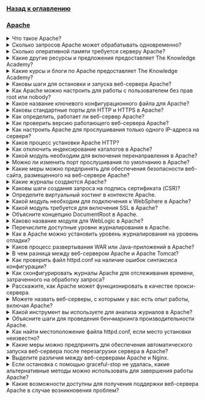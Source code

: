 ### [Назад к оглавлению](../../README.md)

### [Apache](https://httpd.apache.org/docs/current/)
<details>
<summary>Что такое Apache?</summary><br><b>
Apache — это серверное программное обеспечение Apache HTTP Server с открытым исходным кодом, широко используемое для хостинга веб-сайтов. Разработанный и поддерживаемый Фондом программного обеспечения Apache, он работает на различных операционных системах, предлагая безопасную и эффективную платформу для доставки веб-контента. Apache поддерживает шифрование SSL/TLS, перенаправление URL и динамическую генерацию контента. Его модульная архитектура и расширяемость делают его популярным выбором для веб-хостинга, что гарантирует надежность, гибкость и активную поддержку сообщества.
</b>
</details>

<details>
<summary>Сколько запросов Apache может обрабатывать одновременно?</summary><br><b>
Количество запросов, которые Apache может обрабатывать одновременно, зависит от его настроек и доступных ресурсов сервера. Apache может эффективно управлять тысячами параллельных запросов при правильной настройке и оптимизации. На возможность обработки одновременных запросов также влияют такие факторы, как оборудование сервера, пропускная способность сети и сложность веб-приложений. Настройка параметров, таких как директива MaxClients в конфигурационном файле Apache, позволяет администраторам оптимизировать возможность сервера обрабатывать одновременные подключения на основе их конкретных требований и доступных ресурсов.
</b>
</details>

<details>
<summary>Сколько оперативной памяти требуется серверу Apache?</summary><br><b>
Требования к оперативной памяти для сервера Apache зависят от таких факторов, как размер сайта, трафик и сложность. Для небольших и средних веб-сайтов часто достаточно 1–2 ГБ оперативной памяти. Однако более крупным и сложным сайтам или тем, которые испытывают высокий трафик, может потребоваться 4 ГБ или больше. Мониторинг производительности сервера и корректировка объема оперативной памяти на основе фактического использования гарантирует оптимальную работу сервера Apache, достигая баланса между эффективным использованием ресурсов и отзывчивостью веб-услуг.
</b>
</details>

<details><summary>Какие другие ресурсы и предложения предоставляет The Knowledge Academy?</summary><br><b>
The Knowledge Academy выводит глобальное обучение на новый уровень, предлагая более 30 000 онлайн-курсов в более чем 490 местах в 220 странах. Этот широкий охват обеспечивает доступность и удобство для обучающихся по всему миру.

Вместе с нашим разнообразным онлайн-каталогом курсов, охватывающим 17 основных категорий, мы идем дальше, предоставляя множество бесплатных образовательных онлайн-ресурсов, таких как новостные обновления, блоги, видео, вебинары и вопросы для интервью. Настраивая учебный процесс еще больше, профессионалы могут максимизировать ценность с помощью настраиваемых пакетных курсов TKA.
</b>
</details>

<details><summary>Какие курсы и блоги по Apache предоставляет The Knowledge Academy?</summary><br><b>
The Knowledge Academy предлагает различные курсы обучения программированию, связанные с Apache, включая курсы по Apache Cassandra, Apache Maven и Apache Kafka. Эти курсы подходят для разных уровней подготовки, предлагая комплексный обзор основ программирования.

Наши блоги по обучению программированию охватывают широкий круг тем, связанных с Apache, предоставляя ценные ресурсы, лучшие практики и отраслевые идеи. Независимо от того, являетесь ли вы новичком или хотите улучшить свои навыки в обучении программированию, различные курсы и информативные блоги Knowledge Academy вас охватят.
</b>
</details>

<details>
<summary>Каковы шаги для остановки и запуска веб-сервера Apache?</summary><br><b>
Чтобы остановить и запустить веб-сервер Apache, выполните следующие шаги:

Остановка Apache:

Откройте терминал или командную строку и введите команду:
```
sudo service apache2 stop
```
Эта команда останавливает службу Apache.

Запуск Apache:

Чтобы перезапустить Apache, введите:
```
sudo service apache2 start
```
Это инициализирует службу Apache. Кроме того, для изящного перезапуска без прерывания активных соединений используйте:
```
sudo service apache2 restart
```
</b>
</details>

<details>
<summary>Как Apache можно настроить для работы с пользователем без прав root или nobody?</summary><br><b>
Настройка Apache для работы с пользователем без прав root или с пользователем "nobody" включает в себя изменение настроек пользователя и группы в конфигурационном файле Apache (httpd.conf). Отредактируйте файл и найдите директивы "User" и "Group".

Измените эти значения на желаемого пользователя и группу без прав root, такие как "nobody". Это повышает безопасность, минимизируя потенциальное воздействие уязвимостей. Убедитесь, что выбранный пользователь имеет соответствующие разрешения на необходимые директории и файлы. После внесения изменений перезапустите Apache для применения изменений, позволяя веб-серверу работать с пониженными правами, сохраняя безопасность системы.
</b>
</details>

<details><summary>Какое название ключевого конфигурационного файла для Apache?</summary><br><b>
Ключевой конфигурационный файл для Apache называется "httpd.conf". Как ключевой компонент настройки Apache, этот файл содержит основные директивы для поведения сервера, включая настройки порта, корневую директорию документа и настройки модулей. Правильное редактирование и управление "httpd.conf" важно для настройки производительности Apache и обеспечения плавной работы веб-сервера.
</b>
</details>

<details><summary>Каковы стандартные порты для HTTP и HTTPS в Apache?</summary><br><b>
Стандартный порт для HTTP в Apache — 80, в то время как стандартный порт для HTTPS — 443. Эти порты стандартны для протоколов веб-коммуникаций. Когда пользователь получает доступ к веб-сайту по протоколу HTTP, соединение устанавливается на порту 80, а для безопасной коммуникации через HTTPS используется порт 443.

Apache, широко используемый веб-сервер, использует эти стандартные порты для обработки входящих запросов. Однако эти порты могут быть настроены в зависимости от конкретных требований безопасности и работы в конфигурационных настройках Apache.
</b>
</details>

<details>
<summary>Как определить, работает ли веб-сервер Apache?</summary><br><b>
Чтобы определить, работает ли веб-сервер Apache, вы можете использовать различные методы. Один из распространенных подходов — проверить статус сервера через веб-браузер, введя IP-адрес или доменное имя сервера, за которым следует путь server-status (например, http://your_server_ip/server-status).

Кроме того, вы можете использовать командные инструменты, такие как curl или telnet, чтобы сделать запрос к серверу и проверить, был ли получен корректный ответ. Также можно проверить лог ошибок сервера или использовать системные команды, такие как ps или systemctl status, для получения информации о состоянии работы сервера.
</b>
</details>

<details>
<summary>Как проверить версию работающего веб-сервера Apache?</summary><br><b>
Чтобы проверить версию работающего веб-сервера Apache, вы можете использовать следующую команду в терминале:
```
apachectl -v
```
Либо вы можете запросить HTTP-заголовки сервера, используя команду curl:
```
curl -I http://localhost
```
Ищите поле "Server" в выводе, чтобы узнать версию Apache. Эти команды предоставляют быстрые сведения о текущей версии Apache, позволяя администраторам и разработчикам управлять и устранять проблемы в средах веб-сервера.
</b></details>

<details><summary>Как настроить Apache для прослушивания только одного IP-адреса на сервере?</summary><br><b>
Чтобы настроить Apache для прослушивания только одного IP-адреса на сервере, измените конфигурационный файл Apache (обычно httpd.conf). Найдите директиву "Listen" и укажите нужный IP-адрес и порт. Например, чтобы связать Apache с IP-адресом 192.168.1.1 на порту 80, используйте "Listen 192.168.1.1:80". Удалите или закомментируйте любые другие директивы "Listen". Кроме того, обновите конфигурации виртуальных хостов, чтобы явно указать выбранный IP-адрес. После внесения этих изменений перезапустите Apache, чтобы применить новую конфигурацию. Это гарантирует, что Apache будет реагировать только на запросы, направленные на указанный IP-адрес, повышая безопасность сервера и контроль.
</b></details>

<details>
<summary>Каков процесс установки Apache HTTP?</summary><br><b>
Чтобы установить сервер Apache HTTP, выполните следующие общие шаги:
1. Загрузите установщик: посетите официальный сайт Apache HTTP Server и загрузите установочный пакет, совместимый с вашей операционной системой.
2. Запустите установщик: выполните установщик, и мастер настройки проведет вас через процесс установки.
3. Настройте параметры: введите необходимые конфигурационные данные во время установки, такие как доменное имя сервера и номер порта.
4. Завершите установку: следуйте подсказкам, чтобы завершить процесс установки. После завершения сервер Apache HTTP будет установлен на вашем компьютере.
5. Подтвердите установку: откройте веб-браузер и введите "http://localhost", чтобы убедиться в успешной установке, обычно отображающей страницу приветствия Apache по умолчанию.
</b></details>

<details><summary>Как отключить индексирование каталогов в Apache?</summary><br><b>
Чтобы отключить индексирование каталогов в Apache, измените конфигурационный файл Apache (httpd.conf) или создайте файл .htaccess в каталоге, который вы хотите защитить. Добавьте или измените директиву Options:
```
Options -Indexes
```
Опция -Indexes отключает индексирование каталогов, предотвращая отображение списка файлов сервером, когда файл индекса (например, index.html) отсутствует. После внесения этих изменений перезапустите Apache, чтобы применить конфигурацию. Это повышает безопасность, предотвращая непреднамеренное раскрытие содержимого каталога, и повышает контроль над поведением веб-сервера.
</b>
</details>

<details><summary>Какой модуль необходим для включения перенаправления в Apache?</summary><br><b>
Для включения перенаправления в Apache обычно требуется модуль mod_rewrite. Mod_rewrite — это мощный и гибкий модуль, который позволяет Apache изменять URL "на лету". Он часто используется для таких задач, как перенаправление URL, изменение путей и внедрение контроля доступа на основе URL.

Настраивая правила в файле .htaccess или конфигурации Apache, разработчики могут эффективно использовать mod_rewrite для управления перенаправлением URL и настраивать поведение веб-запросов. Убедитесь, что модуль mod_rewrite включен в сервере Apache, чтобы эффективно реализовать и управлять перенаправлениями.
</b>
</details>

<details><summary>Можно ли изменить порт прослушивания по умолчанию в Apache?</summary><br><b>
Да, возможно изменить порт прослушивания по умолчанию в Apache. По умолчанию Apache прослушивает порт 80 для HTTP и порт 443 для HTTPS. Однако вы можете изменить конфигурационный файл Apache, обычно называемый httpd.conf или apache2.conf.

Найдите директиву Listen и измените номер порта на желаемое значение. Например, чтобы настроить Apache на прослушивание порта 8080 для HTTP, вы должны изменить директиву на Listen 8080. После внесения этого изменения не забудьте перезапустить сервер Apache, чтобы изменения вступили в силу с помощью соответствующей команды для вашей операционной системы:
```
sudo systemctl restart apache2
```
</b>
</details>

<details><summary>Какие меры можно предпринять для обеспечения безопасности веб-сайта, размещенного на веб-сервере Apache?</summary><br><b>
Обеспечение безопасности веб-сайта, размещенного на веб-сервере Apache, включает в себя внедрение надежных мер. Начните с регулярных обновлений программного обеспечения сервера и приложений для устранения уязвимостей. Используйте шифрование SSL/TLS для передачи данных, защищая конфиденциальную информацию. Настройте надежные механизмы аутентификации, включая безопасные пароли и многофакторную аутентификацию.

Используйте межсетевые экраны для фильтрации входящего трафика и внедрите правильный контроль доступа. Регулярно проводите аудит и мониторинг журналов на предмет необычной активности. Отключите ненужные модули сервера и директории для уменьшения поверхностей атаки. Наконец, проводите регулярные оценки безопасности и оставайтесь в курсе последних практик безопасности, чтобы укрепить свой веб-сайт против эволюционирующих угроз.
</b>
</details>

<details>
<summary>Какие журналы создаются Apache?</summary><br><b>
Веб-сервер Apache создает несколько лог-файлов, каждый из которых имеет определенную задачу. Основные из них включают:

a) Журнал доступа (access.log): записывает детали о входящих запросах, включая IP-адреса, запрашиваемые ресурсы и коды состояния ответа.

b) Журнал ошибок (error.log): захватывает сообщения об ошибках и диагностическую информацию, предоставляя сведения о проблемах сервера, предупреждениях и ошибках.

c) Журнал передаче (transfer.log): отслеживает данные, переданные между сервером и клиентами, что помогает в анализе производительности.

Эти журналы важны для мониторинга активности сервера, устранения ошибок и оптимизации производительности в веб-приложениях на основе Apache.
</b>
</details>

<details><summary>Каковы шаги создания запроса на подпись сертификата (CSR)?</summary><br><b>
Создание запроса на подпись сертификата (CSR) включает несколько ключевых шагов. Сначала сгенерируйте закрытый ключ, обеспечив его безопасность. Затем создайте CSR, предоставив основные сведения, такие как имя организации, домен и местоположение.

В процессе выберите криптографический алгоритм и размер ключа. После генерации CSR отправьте его в удостоверяющий центр (CA) для проверки. CA затем выдает цифровой сертификат, связанный с предоставленными данными. Этот сертификат, в сочетании с закрытым ключом, позволяет осуществлять безопасную коммуникацию и устанавливать подлинность сущности, обладающей сертификатом.
</b>
</details>

<details><summary>Определите виртуальный хостинг в контексте Apache.</summary><br><b>
Виртуальный хостинг в контексте Apache относится к практике хостинга нескольких веб-сайтов на одном сервере, каждый из которых имеет свой собственный домен или IP-адрес. Apache, популярный веб-сервер, поддерживает два типа виртуального хостинга: на основе имени и на основе IP. В случае виртуального хостинга на основе имени сервер различает разные веб-сайты по их доменным именам, тогда как виртуальный хостинг на основе IP использует отдельные IP-адреса для каждого веб-сайта. Этот эффективный подход позволяет одному физическому серверу обслуживать различные веб-сайты, оптимизируя использование ресурсов и предоставляя экономически эффективное решение для хостинга нескольких доменов на одном сервере Apache.
</b>
</details>

<details><summary>Какой модуль необходим для подключения к WebSphere в Apache?</summary><br><b>
Для бесшовного подключения к WebSphere в Apache необходим модуль mod_proxy. Этот модуль Apache облегчает перенаправление запросов на designated backend server, такой как WebSphere, позволяя эффективному обмену данными между сервером Apache HTTP и сервером приложений WebSphere.

Настраивая mod_proxy, администраторы могут установить обратный прокси-сервер, повышая производительность, масштабируемость и безопасность веб-приложений, развернутых на WebSphere. Этот модуль играет ключевую роль в упрощении интеграции Apache с WebSphere, позволяя эффективно развертывать и управлять динамическими и надежными веб-решениями.
</b>
</details>

<details><summary>Какой модуль требуется для включения SSL в Apache?</summary><br><b>
Для включения SSL в Apache требуется модуль mod_ssl. Этот модуль критически важен для реализации безопасной коммуникации через HTTPS и шифрования данных, обмениваемых между сервером и клиентами. Mod_ssl интегрируется с сервером Apache HTTP, обеспечивая функции шифрования и дешифрования для установления безопасного соединения SSL/TLS.

Он обрабатывает управление сертификатами, обмен ключами и задачи быстрой переговоры протоколов. Включив mod_ssl, Apache превращается в безопасный веб-сервер, способный предоставлять зашифрованный контент, гарантируя конфиденциальность и целостность данных, передаваемых по сети.
</b>
</details>

<details><summary>Объясните концепцию DocumentRoot в Apache.</summary><br><b>
DocumentRoot в Apache относится к директории на веб-сервере, где хранится основной контент веб-сайта. Это начальная точка для поиска файлов, которые сервер будет доставлять пользователям. Когда пользователь запрашивает веб-страницу, Apache ищет в DocumentRoot, чтобы найти соответствующие файлы.

Эта директория обычно содержит HTML, CSS, JavaScript и другие файлы, связанные с вебом. Правильная настройка DocumentRoot критически важна для определения местоположения контента веб-сайта, позволяя Apache извлекать и предоставлять запрашиваемые файлы, когда пользователи обращаются к сайту через свои браузеры.
</b>
</details>

<details><summary>Каково название модуля для WebLogic в Apache?</summary><br><b>
Название модуля для WebLogic в Apache — mod_wl. Этот модуль упрощает интеграцию между сервером Apache HTTP и сервером Oracle WebLogic. mod_wl действует как мост, позволяя бесшовному обмену данными между веб- и сервером приложений. Apache может эффективно обрабатывать запросы через этот модуль, перенаправляя их на underlying WebLogic Server для обработки. Эта интеграция критична для развертывания приложений на Java и использует сильные стороны как Apache, так и WebLogic в единообразной и совместимой манере.
</b>
</details>

<details><summary>Перечислите доступные уровни журналирования в Apache.</summary><br><b>
Apache, широко используемый веб-сервер, использует несколько уровней журналирования для категоризации и приоритизации различных типов сообщений. Эти уровни журналирования включают:

a) EMERGENCY: система не использует.

b) ALERT: требуется незамедлительное действие.

c) CRITICAL: критические условия.

d) ERROR: условия ошибки.

e) WARNING: условия предупреждения.

f) NOTICE: нормальные, но значительные условия.

g) INFO: информационные сообщения.

h) DEBUG: сообщения для отладки.

Эти уровни помогают администраторам и разработчикам эффективно управлять и анализировать журналы, позволяя проводить эффективную диагностику и мониторинг производительности и безопасности сервера Apache.
</b>
</details>

<details><summary>Как в Apache можно установить уровень журналирования на уровень отладки?</summary><br><b>
Чтобы установить уровень журналирования в Apache на уровень отладки, измените конфигурационный файл Apache (httpd.conf). Найдите директиву "LogLevel" и установите ее на "debug". Это указывает Apache регистрировать подробную информацию для отладки.

Отдельные модули или виртуальные хосты могут иметь разные уровни журналирования, указывая "LogLevel" в их конфигурациях. После внесения изменений перезапустите сервер Apache, чтобы новый уровень журналирования вступил в силу. Режим отладки предоставляет комплексные сведения о работе сервера, помогая разработчикам и администраторам в диагностике проблем и оптимизации производительности.
</b>
</details>

<details>
<summary>Каков процесс развертывания WAR или Java-приложений в Apache?</summary><br><b>
Процесс развертывания Web Application Archive (WAR) или Java-приложений в Apache обычно включает следующие шаги. Сначала убедитесь, что Apache Tomcat установлен. Затем упакуйте Java-приложение в WAR файл. Поместите этот WAR файл в директорию "webapps" Tomcat. Запустите или перезапустите Tomcat, что инициирует процесс развертывания.

Tomcat автоматически расширяет WAR файл, создавая директорию с именем приложения. Теперь приложение доступно по указанному контекстному пути. Этот процесс использует возможности Tomcat в качестве контейнера сервлетов, бесшовно размещая и управляя Java веб-приложениями в среде Apache для эффективного развертывания и выполнения.
</b>
</details>

<details>
<summary>В чем разница между веб-сервером Apache и Apache Tomcat?</summary><br><b>
Веб-сервер Apache и Apache Tomcat имеют разные цели в веб-разработке. Веб-сервер Apache предназначен для обработки статического контента, выступая в качестве универсального HTTP-сервера. Он прекрасно обслуживает HTML, CSS и другие статические файлы. С другой стороны, Apache Tomcat является контейнером сервлетов, сосредотачиваясь на выполнении Java Servlets и JavaServer Pages (JSP).

Он специально разработан для генерации динамического контента с использованием технологий на основе Java. Хотя веб-сервер Apache универсален для различных веб-приложений, Apache Tomcat специализирован для Java-приложений, создавая надежную среду для серверной разработки на Java.
</b>
</details>

<details>
<summary>Как проверить файл httpd.conf на наличие ошибок синтаксиса конфигурации?</summary><br><b>
Чтобы проверить файл httpd.conf на наличие ошибок синтаксиса конфигурации, вы можете воспользоваться встроенным инструментом сервера Apache HTTP: httpd -t или apachectl configtest. Запустив эту команду в терминале, вы проверите конфигурационный файл на наличие ошибок без перезапуска сервера.

Если синтаксис верен, отобразится "Syntax OK"; в противном случае будет указана конкретная ошибка и ее местоположение. Регулярная проверка файла httpd.conf обеспечивает плавную работу сервера Apache, выявляя и устраняя проблемы конфигурации до того, как они повлияют на работу сервера.
</b>
</details>

<details><summary>Как сконфигурировать журналы Apache для отслеживания времени, затраченного на обработку запроса?</summary><br><b>
Чтобы фиксировать время, затраченное на обработку запроса в журналах Apache, измените конфигурационный файл Apache. Найдите или добавьте следующие директивы:

%D в LogFormat:

В директиве LogFormat добавьте %D, чтобы обозначить время, затраченное на обработку запроса в микросекундах.
```
LogFormat "%h %l %u %t "%r" %>s %b %D" customFormat
```
Настройка пользовательского журнала:

Создайте настройку пользовательского журнала, используя определенный LogFormat.
```
CustomLog ${APACHE_LOG_DIR}/access.log customFormat
```
После внесения этих изменений журналы Apache теперь будут содержать время, затраченное на обработку каждого запроса в микросекундах.
</b>
</details>

<details><summary>Расскажите, как Apache может функционировать в качестве прокси-сервера.</summary><br><b>
Apache может функционировать как мощный прокси-сервер благодаря своему модулю mod_proxy. Apache выступает в роли посредника между клиентами и серверами на заднем плане, эффективно управляя запросами. Директива ProxyPass в конфигурации Apache перенаправляет запросы на определенные серверы на заднем плане, позволяя распоряжаться нагрузкой и распределением клиентских запросов между несколькими серверами.

Кроме того, mod_proxy поддерживает такие функции, как обратный прокси, SSL-терминация и проксирование WebSocket. С хорошими параметрами настройки Apache хорошо работает как универсальный прокси-сервер, повышая безопасность, масштабируемость и производительность веб-приложений за счет эффективного управления потоками данных между клиентами и серверами на заднем плане.
</b>
</details>

<details>
<summary>Можете назвать веб-серверы, с которыми у вас есть опыт работы, включая Apache?</summary><br><b>
"В своем опыте я работал с различными веб-серверами, включая Apache, который выделяется надежностью и широко используем. Я также приобрел опыт в Nginx, который известен своей производительностью и масштабируемостью.

Кроме того, я имел дело с Microsoft Internet Information Services (IIS), который признается за его бесшовную интеграцию с Windows-средами. Эти практические знания позволяют мне всесторонне понять настройку, оптимизацию и безопасность веб-серверов, обеспечивая эффективные и безопасные веб-хостинг-среды."
</b>
</details>

<details><summary>Какой инструмент вы используете для анализа журналов в Apache?</summary><br><b>
"Для анализа журналов в Apache я полагаюсь на стек ELK, который представляет собой Elasticsearch, Logstash и Kibana. Elasticsearch эффективно индексирует и хранит журнальные данные, Logstash обрабатывает и фильтрует логи, а Kibana предоставляет удобный интерфейс для визуализации и исследования данных.

Это мощное сочетание позволяет мне получать представление о действиях сервера, выявлять потенциальные проблемы и отслеживать производственные показатели без особых усилий. Гибкость и масштабируемость стека ELK делают его моим основным инструментом для надежного анализа журналов в средах Apache, повышая общую систему мониторинга и возможности устранения неполадок."
</b>
</details>

<details>
<summary>Объясните шаги для проведения бенчмаркинга производительности Apache.</summary><br><b>
Чтобы провести бенчмарк производительности Apache, выполните следующие шаги:
1. Установите Apache Benchmark (ab): убедитесь, что ab установлен, обычно он включен в дистрибутив Apache HTTP сервера.
2. Создайте тестовую среду: настройте тестовую среду, включая целевой сервер, сеть и необходимые конфигурации.
3. Сформируйте команду бенчмаркинга: создайте команду бенчмаркинга, используя ab, указав параметры, такие как параллелизм (-c) и общее число запросов (-n).
4. Запустите тест: выполните команду ab для начала бенчмаркинга. Мониторьте такие показатели, как количество запросов в секунду, время соединения и скорость передачи данных.
5. Проанализируйте результаты: интерпретируйте результаты бенчмарка, чтобы оценить производительность сервера и выявить потенциальные узкие места.
</b>
</details>

<details><summary>Как найти местоположение файла httpd.conf, если место установки неизвестно?</summary><br><b>
Чтобы найти файл httpd.conf, когда местоположение установки неизвестно, вы можете использовать командную строку. На системах на основе Unix, включая Linux, вы можете воспользоваться командой find:
```
sudo find / -name "httpd.conf"
```
Эта команда ищет по всей файловой системе, начиная с корневого каталога (/), файлы с именем "httpd.conf". Команда sudo обеспечивает наличие необходимых разрешений для доступа к директориям, где файл может находиться. После его поиска путь к файлу httpd.conf отобразится в терминале, что поможет вам определить его местоположение.
</b>
</details>

<details><summary>Какие меры можно предпринять для обеспечения автоматического запуска веб-сервера после перезагрузки сервера в Apache?</summary><br><b>
Чтобы гарантировать, что веб-сервер Apache автоматически запускается после перезагрузки сервера, примите следующие меры:

1. Включите автозапуск: используйте команду, специфичную для вашей системы, например, systemctl enable apache2 (для систем systemd) или update-rc.d apache2 defaults (для.SysV init систем), чтобы включить автозапуск Apache при загрузке.
2. Установите правильные уровни выполнения: убедитесь, что Apache настроен для запуска на соответствующих уровнях выполнения во время старта системы. Отредактируйте конфигурации уровней выполнения, чтобы включить Apache в последовательность запуска.
3. Проверяйте конфигурационные файлы: регулярно просматривайте конфигурационные файлы Apache, особенно те, что относятся к запуску, чтобы убедиться, что они отражают правильные настройки для автоматического запуска.
</b>
</details>

<details><summary>Выделите различия между веб-серверами Apache и Nginx.</summary><br><b>
Apache и Nginx — оба популярных веб-сервера, которые различаются по архитектуре и производительности. Apache, известный своей гибкостью, поддерживает различные модули и настройки, что делает его подходящим для различных установок. В отличие от этого, Nginx разработан для высокой параллельности и низкого использования ресурсов, что делает его эффективным для обслуживания статического контента и обработки большого количества одновременных подключений.

Nginx использует асинхронную, основанную на событиях архитектуру, в то время как Apache следует процессуальной модели. Выбор между Apache и Nginx часто зависит от конкретных потребностей проекта. Apache предлагает универсальность и поддержку модулей, в то время как Nginx приоритизирует производительность и масштабируемость при обработке одновременных соединений.
</b>
</details>

<details>
<summary>Если остановка с помощью graceful-stop не удалась, какие альтернативные методы можно использовать для завершения работы Apache?</summary><br><b>
Если остановка с помощью graceful-stop не удалась, существует несколько альтернативных методов, которые можно использовать для завершения работы сервера. Один из подходов заключается в использовании команды kill, указав идентификатор процесса (PID) процесса Apache.

Например, kill -TERM отправляет сигнал завершения, позволяя серверу выполнить очистку перед завершением. Если это необходимо, можно инициировать принудительное завершение с помощью kill -9, принудительно останавливая Apache без выполнения очистки. Однако целесообразно использовать проактивные методы изредка, так как это может привести к повреждению данных или неполному завершению работы ресурсов.
</b>
</details>

<details><summary>Какие возможности доступны для получения поддержки веб-сервера Apache в случае возникновения проблем?</summary><br><b>
Поддержка веб-сервера Apache доступна через различные каналы. Официальный сайт Apache HTTP Server предоставляет обширную документацию, руководства пользователя и часто задаваемые вопросы. Онлайн-форумы, такие как Apache Lounge и Stack Overflow, создают сети поддержки, управляемые сообществом, где пользователи делятся идеями и решениями.

Кроме того, компании, специализирующиеся на решениях для веб-серверов, предлагают коммерческие варианты поддержки, обеспечивая целевую помощь и экспертизу по проблемам, связанным с Apache. Использование этих ресурсов гарантирует надежную экосистему поддержки, предлагая различные варианты для отдельных лиц, предприятий и разработчиков, сталкивающихся с проблемами в реализации веб-сервера Apache.
</b>
</details>